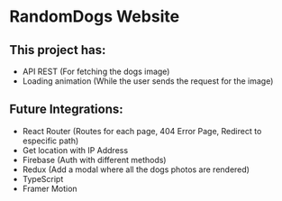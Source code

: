 # RandomDogs Website

## This project has:

- API REST (For fetching the dogs image)
- Loading animation (While the user sends the request for the image) 

## Future Integrations:

- React Router (Routes for each page, 404 Error Page, Redirect to especific path)
- Get location with IP Address
- Firebase (Auth with different methods)
- Redux (Add a modal where all the dogs photos are rendered)
- TypeScript
- Framer Motion
